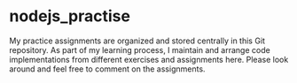 # nodejs_practise
My practice assignments are organized and stored centrally in this Git repository. As part of my learning process, I maintain and arrange code implementations from different exercises and assignments here. Please look around and feel free to comment on the assignments.
